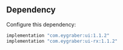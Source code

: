 Dependency
--------

Configure this dependency:

```kotlin
implementation "com.eygraber:ui:1.1.2"
implementation "com.eygraber:ui-rx:1.1.2"
```
